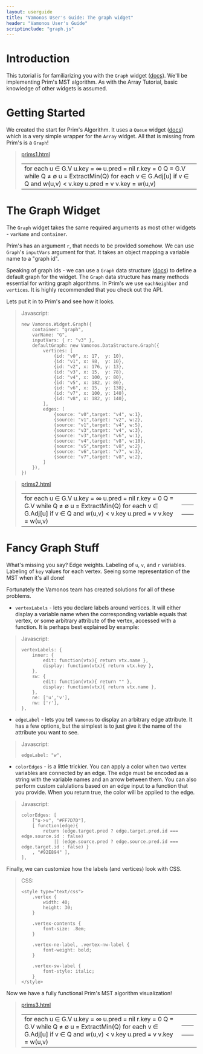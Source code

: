 ```yaml
---
layout: userguide
title: "Vamonos User's Guide: The graph widget"
header: "Vamonos User's Guide"
scriptinclude: "graph.js"
---
```


# Introduction

This tutorial is for familiarizing you with the `Graph` widget
([docs](../api/widget-graph.html)). We'll be implementing Prim's MST algorithm.
As with the Array Tutorial, basic knowledge of other widgets is assumed.

# Getting Started

We created the start for Prim's Algorithm. It uses a `Queue` widget
([docs](../api/data-queue.html)) which is a very simple wrapper for the `Array`
widget. All that is missing from Prim\'s is a `Graph`!

> [prims1.html](graph-tutorial/prims1.html)
>
> <table class="vamonos">
>     <tr><td class="pseudocode-and-controls">
>         <div class="pseudocode-procedures">
>             <div id="pseudocode1" title="MST-Prim(G,r)">
>                 for each u &in; G.V
>                     u.key = &infin;
>                     u.pred = nil
>                 r.key = 0
>                 Q = G.V
>                 while Q &ne; &empty;
>                     u = ExtractMin(Q)
>                     for each v &in; G.Adj[u]
>                         if v &in; Q and w(u,v) &lt; v.key
>                             u.pred = v
>                             v.key = w(u,v)
>             </div>
>         </div>
>     </td></tr>
> </table>

# The Graph Widget

The `Graph` widget takes the same required arguments as most other widgets -
`varName` and `container`.

Prim's has an argument `r`, that needs to be provided somehow. We
can use `Graph`'s `inputVars` argument for that. It takes an object
mapping a variable name to a "graph id". 

Speaking of graph ids - we can use a `Graph` data structure
([docs](../api/data-graph.md)) to define a default graph for the widget.
The `Graph` data structure has many methods essential for writing graph
algorithms. In Prim's we use `eachNeighbor` and `vertices`. It is highly
recommended that you check out the API.

Lets put it in to Prim's and see how it looks.

> Javascript:
>
>     new Vamonos.Widget.Graph({
>         container: "graph",
>         varName: "G",
>         inputVars: { r: "v3" },
>         defaultGraph: new Vamonos.DataStructure.Graph({
>             vertices: [ 
>                 {id: "v0", x: 17,  y: 10},
>                 {id: "v1", x: 98,  y: 10},
>                 {id: "v2", x: 176, y: 13},
>                 {id: "v3", x: 15,  y: 78},
>                 {id: "v4", x: 100, y: 80},
>                 {id: "v5", x: 182, y: 80},
>                 {id: "v6", x: 15,  y: 138},
>                 {id: "v7", x: 100, y: 140},
>                 {id: "v8", x: 182, y: 140},
>             ],
>             edges: [
>                 {source: "v0",target: "v4", w:1},
>                 {source: "v1",target: "v2", w:2},
>                 {source: "v1",target: "v4", w:5},
>                 {source: "v3",target: "v4", w:3},
>                 {source: "v3",target: "v6", w:1},
>                 {source: "v4",target: "v8", w:10},
>                 {source: "v5",target: "v8", w:2},
>                 {source: "v6",target: "v7", w:3},
>                 {source: "v7",target: "v8", w:2},
>             ]
>         }),
>     })

> [prims2.html](graph-tutorial/prims2.html)
>
> <table class="vamonos">
>     <tr><td class="pseudocode-and-controls">
>         <div id="controls2"></div>
>         <div class="pseudocode-procedures">
>             <div id="pseudocode2" title="MST-Prim(G,r)">
>                 for each u &in; G.V
>                     u.key = &infin;
>                     u.pred = nil
>                 r.key = 0
>                 Q = G.V
>                 while Q &ne; &empty;
>                     u = ExtractMin(Q)
>                     for each v &in; G.Adj[u]
>                         if v &in; Q and w(u,v) &lt; v.key
>                             u.pred = v
>                             v.key = w(u,v)
>             </div>
>         </div>
>     </td><td class="variable-widgets">
>         <table class="variable-widgets">
>             <tr><td><div id="g-var2"></div></td>
>                 <td><div id="graph2"></div></td>
>             </tr>
>             <tr><td><div id="u-var2"></div></td>
>                 <td><div id="u2"></div></td>
>             </tr>
>             <tr><td><div id="v-var2"></div></td>
>                 <td><div id="v2"></div></td>
>             </tr>
>             <tr><td><div id="q-var2"></div></td>
>                 <td><div id="queue2"></div></td></tr>
>         </table>
>     </td></tr>
> </table>

# Fancy Graph Stuff

What's missing you say? Edge weights. Labeling of `u`, `v`, and `r` variables.
Labeling of `key` values for each vertex. Seeing some representation of the MST
when it's all done!

Fortunately the Vamonos team has created solutions for all of these problems.

* `vertexLabels` - lets you declare labels around vertices. It will either display
a variable name when the corresponding variable equals that vertex, or some 
arbitrary attribute of the vertex, accessed with a function. It is perhaps best
explained by example:

> Javascript:
>
>     vertexLabels: {
>         inner: {
>             edit: function(vtx){ return vtx.name },
>             display: function(vtx){ return vtx.key },
>         },
>         sw: {
>             edit: function(vtx){ return "" },
>             display: function(vtx){ return vtx.name },
>         },
>         ne: ['u','v'],
>         nw: ['r'],
>     },

* `edgeLabel` - lets you tell `Vamonos` to display an arbitrary edge attribute.
It has a few options, but the simplest is to just give it the name of the
attribute you want to see.

> Javascript:
>
>     edgeLabel: "w",


* `colorEdges` - is a little trickier. You can apply a color when two 
vertex variables are connected by an edge. The edge must be encoded as a string
with the variable names and an arrow between them. You can also perform custom
calulations based on an edge input to a function that you provide. When you
return true, the color will be applied to the edge.

> Javascript:
>
>     colorEdges: [
>         ["u->v", "#FF7D7D"],
>         [ function(edge){
>             return (edge.target.pred ? edge.target.pred.id === edge.source.id : false)
>                 || (edge.source.pred ? edge.source.pred.id === edge.target.id : false) }
>         , "#92E894" ],
>     ],

Finally, we can customize how the labels (and vertices) look with CSS.

> CSS:
>
>     <style type="text/css">
>         .vertex {
>             width: 40;
>             height: 30;
>         }
>
>         .vertex-contents {
>             font-size: .8em;
>         }
>
>         .vertex-ne-label, .vertex-nw-label {
>             font-weight: bold;
>         }
>
>         .vertex-sw-label {
>             font-style: italic;
>         }
>     </style>

Now we have a fully functional Prim's MST algorithm visualization!

> [prims3.html](graph-tutorial/prims3.html)
>
> <style type="text/css">
>     .vertex {
>         width: 40;
>         height: 30;
>     }
>     .vertex-contents {
>         font-size: .8em;
>     }
>     .vertex-ne-label, .vertex-nw-label {
>         font-weight: bold;
>     }
>     .vertex-sw-label {
>         font-style: italic;
>     }
> </style>
> <table class="vamonos">
>     <tr><td class="pseudocode-and-controls">
>         <div id="controls3"></div>
>         <div class="pseudocode-procedures">
>             <div id="pseudocode3" title="MST-Prim(G,r)">
>                 for each u &in; G.V
>                     u.key = &infin;
>                     u.pred = nil
>                 r.key = 0
>                 Q = G.V
>                 while Q &ne; &empty;
>                     u = ExtractMin(Q)
>                     for each v &in; G.Adj[u]
>                         if v &in; Q and w(u,v) &lt; v.key
>                             u.pred = v
>                             v.key = w(u,v)
>             </div>
>         </div>
>     </td><td class="variable-widgets">
>         <table class="variable-widgets">
>             <tr><td><div id="g-var3"></div></td>
>                 <td><div id="graph3"></div></td>
>             </tr>
>             <tr><td><div id="u-var3"></div></td>
>                 <td><div id="u3"></div></td>
>             </tr>
>             <tr><td><div id="v-var3"></div></td>
>                 <td><div id="v3"></div></td>
>             </tr>
>             <tr><td><div id="q-var3"></div></td>
>                 <td><div id="queue3"></div></td></tr>
>         </table>
>     </td></tr>
> </table>



